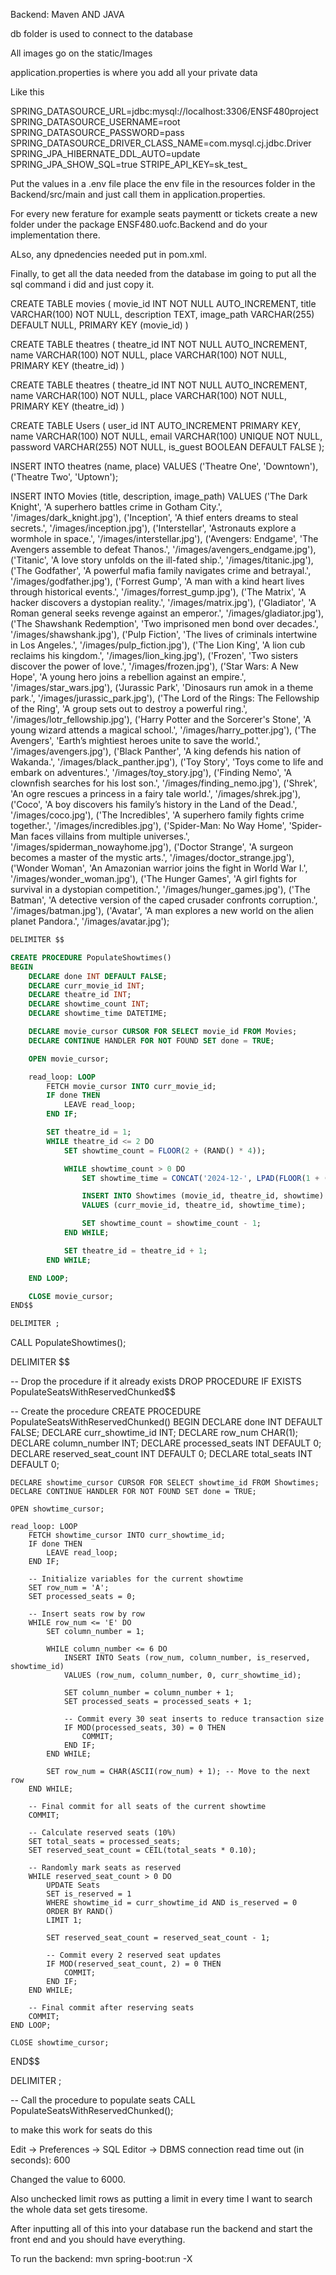 Backend: Maven AND JAVA

db folder is used to connect to the database

All images go on the static/Images 

application.properties is where you add all your private data  

Like this 

SPRING_DATASOURCE_URL=jdbc:mysql://localhost:3306/ENSF480project
SPRING_DATASOURCE_USERNAME=root
SPRING_DATASOURCE_PASSWORD=pass
SPRING_DATASOURCE_DRIVER_CLASS_NAME=com.mysql.cj.jdbc.Driver
SPRING_JPA_HIBERNATE_DDL_AUTO=update
SPRING_JPA_SHOW_SQL=true
STRIPE_API_KEY=sk_test_


Put the values in a .env file place the env file in the  resources folder in the Backend/src/main and just call them in application.properties.

For every new ferature for example seats paymentt or tickets create a new folder under the package ENSF480.uofc.Backend and do your implementation there.

ALso, any dpnedencies needed put in pom.xml.

Finally, to get all the data needed from the database im going to put all the sql command i did and just copy it. 

CREATE TABLE movies (
  movie_id INT NOT NULL AUTO_INCREMENT,
  title VARCHAR(100) NOT NULL,
  description TEXT,
  image_path VARCHAR(255) DEFAULT NULL,
  PRIMARY KEY (movie_id)
)

CREATE TABLE theatres (
  theatre_id INT NOT NULL AUTO_INCREMENT,
  name VARCHAR(100) NOT NULL,
  place VARCHAR(100) NOT NULL,
  PRIMARY KEY (theatre_id)
)

CREATE TABLE theatres (
  theatre_id INT NOT NULL AUTO_INCREMENT,
  name VARCHAR(100) NOT NULL,
  place VARCHAR(100) NOT NULL,
  PRIMARY KEY (theatre_id)
)

CREATE TABLE Users (
    user_id INT AUTO_INCREMENT PRIMARY KEY,
    name VARCHAR(100) NOT NULL,
    email VARCHAR(100) UNIQUE NOT NULL,
    password VARCHAR(255) NOT NULL,
    is_guest BOOLEAN DEFAULT FALSE
);


INSERT INTO theatres (name, place) VALUES
('Theatre One', 'Downtown'),
('Theatre Two', 'Uptown');


INSERT INTO Movies (title, description, image_path) VALUES
('The Dark Knight', 'A superhero battles crime in Gotham City.', '/images/dark_knight.jpg'),
('Inception', 'A thief enters dreams to steal secrets.', '/images/inception.jpg'),
('Interstellar', 'Astronauts explore a wormhole in space.', '/images/interstellar.jpg'),
('Avengers: Endgame', 'The Avengers assemble to defeat Thanos.', '/images/avengers_endgame.jpg'),
('Titanic', 'A love story unfolds on the ill-fated ship.', '/images/titanic.jpg'),
('The Godfather', 'A powerful mafia family navigates crime and betrayal.', '/images/godfather.jpg'),
('Forrest Gump', 'A man with a kind heart lives through historical events.', '/images/forrest_gump.jpg'),
('The Matrix', 'A hacker discovers a dystopian reality.', '/images/matrix.jpg'),
('Gladiator', 'A Roman general seeks revenge against an emperor.', '/images/gladiator.jpg'),
('The Shawshank Redemption', 'Two imprisoned men bond over decades.', '/images/shawshank.jpg'),
('Pulp Fiction', 'The lives of criminals intertwine in Los Angeles.', '/images/pulp_fiction.jpg'),
('The Lion King', 'A lion cub reclaims his kingdom.', '/images/lion_king.jpg'),
('Frozen', 'Two sisters discover the power of love.', '/images/frozen.jpg'),
('Star Wars: A New Hope', 'A young hero joins a rebellion against an empire.', '/images/star_wars.jpg'),
('Jurassic Park', 'Dinosaurs run amok in a theme park.', '/images/jurassic_park.jpg'),
('The Lord of the Rings: The Fellowship of the Ring', 'A group sets out to destroy a powerful ring.', '/images/lotr_fellowship.jpg'),
('Harry Potter and the Sorcerer\'s Stone', 'A young wizard attends a magical school.', '/images/harry_potter.jpg'),
('The Avengers', 'Earth’s mightiest heroes unite to save the world.', '/images/avengers.jpg'),
('Black Panther', 'A king defends his nation of Wakanda.', '/images/black_panther.jpg'),
('Toy Story', 'Toys come to life and embark on adventures.', '/images/toy_story.jpg'),
('Finding Nemo', 'A clownfish searches for his lost son.', '/images/finding_nemo.jpg'),
('Shrek', 'An ogre rescues a princess in a fairy tale world.', '/images/shrek.jpg'),
('Coco', 'A boy discovers his family’s history in the Land of the Dead.', '/images/coco.jpg'),
('The Incredibles', 'A superhero family fights crime together.', '/images/incredibles.jpg'),
('Spider-Man: No Way Home', 'Spider-Man faces villains from multiple universes.', '/images/spiderman_nowayhome.jpg'),
('Doctor Strange', 'A surgeon becomes a master of the mystic arts.', '/images/doctor_strange.jpg'),
('Wonder Woman', 'An Amazonian warrior joins the fight in World War I.', '/images/wonder_woman.jpg'),
('The Hunger Games', 'A girl fights for survival in a dystopian competition.', '/images/hunger_games.jpg'),
('The Batman', 'A detective version of the caped crusader confronts corruption.', '/images/batman.jpg'),
('Avatar', 'A man explores a new world on the alien planet Pandora.', '/images/avatar.jpg');

```sql
DELIMITER $$

CREATE PROCEDURE PopulateShowtimes()
BEGIN
    DECLARE done INT DEFAULT FALSE;
    DECLARE curr_movie_id INT;
    DECLARE theatre_id INT;
    DECLARE showtime_count INT;
    DECLARE showtime_time DATETIME;

    DECLARE movie_cursor CURSOR FOR SELECT movie_id FROM Movies;
    DECLARE CONTINUE HANDLER FOR NOT FOUND SET done = TRUE;

    OPEN movie_cursor;

    read_loop: LOOP
        FETCH movie_cursor INTO curr_movie_id;
        IF done THEN
            LEAVE read_loop;
        END IF;

        SET theatre_id = 1;
        WHILE theatre_id <= 2 DO
            SET showtime_count = FLOOR(2 + (RAND() * 4));

            WHILE showtime_count > 0 DO
                SET showtime_time = CONCAT('2024-12-', LPAD(FLOOR(1 + (RAND() * 15)), 2, '0'), ' ', LPAD(FLOOR(10 + (RAND() * 12)), 2, '0'), ':', LPAD(FLOOR(RAND() * 60), 2, '0'), ':00');

                INSERT INTO Showtimes (movie_id, theatre_id, showtime)
                VALUES (curr_movie_id, theatre_id, showtime_time);

                SET showtime_count = showtime_count - 1;
            END WHILE;

            SET theatre_id = theatre_id + 1;
        END WHILE;

    END LOOP;

    CLOSE movie_cursor;
END$$

DELIMITER ;

```
CALL PopulateShowtimes();

DELIMITER $$

-- Drop the procedure if it already exists
DROP PROCEDURE IF EXISTS PopulateSeatsWithReservedChunked$$

-- Create the procedure
CREATE PROCEDURE PopulateSeatsWithReservedChunked()
BEGIN
    DECLARE done INT DEFAULT FALSE;
    DECLARE curr_showtime_id INT;
    DECLARE row_num CHAR(1);
    DECLARE column_number INT;
    DECLARE processed_seats INT DEFAULT 0;
    DECLARE reserved_seat_count INT DEFAULT 0;
    DECLARE total_seats INT DEFAULT 0;

    DECLARE showtime_cursor CURSOR FOR SELECT showtime_id FROM Showtimes;
    DECLARE CONTINUE HANDLER FOR NOT FOUND SET done = TRUE;

    OPEN showtime_cursor;

    read_loop: LOOP
        FETCH showtime_cursor INTO curr_showtime_id;
        IF done THEN
            LEAVE read_loop;
        END IF;

        -- Initialize variables for the current showtime
        SET row_num = 'A';
        SET processed_seats = 0;

        -- Insert seats row by row
        WHILE row_num <= 'E' DO
            SET column_number = 1;

            WHILE column_number <= 6 DO
                INSERT INTO Seats (row_num, column_number, is_reserved, showtime_id)
                VALUES (row_num, column_number, 0, curr_showtime_id);

                SET column_number = column_number + 1;
                SET processed_seats = processed_seats + 1;

                -- Commit every 30 seat inserts to reduce transaction size
                IF MOD(processed_seats, 30) = 0 THEN
                    COMMIT;
                END IF;
            END WHILE;

            SET row_num = CHAR(ASCII(row_num) + 1); -- Move to the next row
        END WHILE;

        -- Final commit for all seats of the current showtime
        COMMIT;

        -- Calculate reserved seats (10%)
        SET total_seats = processed_seats;
        SET reserved_seat_count = CEIL(total_seats * 0.10);

        -- Randomly mark seats as reserved
        WHILE reserved_seat_count > 0 DO
            UPDATE Seats
            SET is_reserved = 1
            WHERE showtime_id = curr_showtime_id AND is_reserved = 0
            ORDER BY RAND()
            LIMIT 1;

            SET reserved_seat_count = reserved_seat_count - 1;

            -- Commit every 2 reserved seat updates
            IF MOD(reserved_seat_count, 2) = 0 THEN
                COMMIT;
            END IF;
        END WHILE;

        -- Final commit after reserving seats
        COMMIT;
    END LOOP;

    CLOSE showtime_cursor;
END$$

DELIMITER ;

-- Call the procedure to populate seats
CALL PopulateSeatsWithReservedChunked();

to make this work for seats do this 

Edit → Preferences → SQL Editor → DBMS connection read time out (in seconds): 600

Changed the value to 6000.

Also unchecked limit rows as putting a limit in every time I want to search the whole data set gets tiresome.


After inputting all of this into your database run the backend and start  the front end and you should have everything. 


To run the backend: mvn spring-boot:run -X

